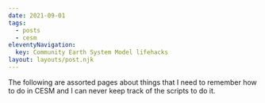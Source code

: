 ```yaml
---
date: 2021-09-01
tags:
  - posts
  - cesm
eleventyNavigation:
  key: Community Earth System Model lifehacks
layout: layouts/post.njk
---
```



The following are assorted pages about things that I need to remember how to do in CESM and I can never 
keep track of the scripts to do it.